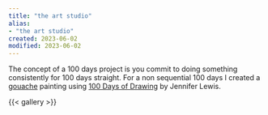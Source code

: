 ```yaml
---
title: "the art studio"
alias:
- "the art studio"
created: 2023-06-02
modified: 2023-06-02
---
```


The concept of a 100 days project is you commit to doing something consistently for 100 days straight. For a non sequential 100 days I created a [gouache](http://localhost:1313/notes/gouache) painting using [100 Days of Drawing](https://www.booktopia.com.au/100-days-of-drawing-guided-sketchbook--jennifer-lewis/book/9781419732171.html) by Jennifer Lewis.

{{< gallery >}}